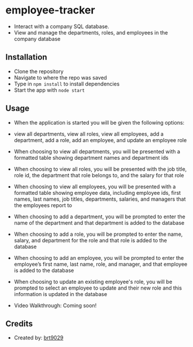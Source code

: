 # employee-tracker
- Interact with a company SQL database.
- View and manage the departments, roles, and employees in the company database

## Installation
- Clone the repository
- Navigate to where the repo was saved
- Type in ```npm install``` to install dependencies
- Start the app with ```node start```

## Usage
- When the application is started you will be given the following options:
- view all departments, view all roles, view all employees, add a department, add a role, add an employee, and update an employee role
- When choosing to view all departments, you will be presented with a formatted table showing department names and department ids
- When choosing to view all roles, you will be presented with the job title, role id, the department that role belongs to, and the salary for that role
- When choosing to view all employees, you will be presented with a formatted table showing employee data, including employee ids, first names, last names, job titles, departments, salaries, and managers that the employees report to
- When choosing to add a department, you will be prompted to enter the name of the department and that department is added to the database
- When choosing to add a role, you will be prompted to enter the name, salary, and department for the role and that role is added to the database
- When choosing to add an employee, you will be prompted to enter the employee’s first name, last name, role, and manager, and that employee is added to the database
- When choosing to update an existing employee's role, you will be prompted to select an employee to update and their new role and this information is updated in the database

- Video Walkthrough: Coming soon!

## Credits
- Created by: [brt9029](www.github.com/brt9029 "GitHub Profile Link")

